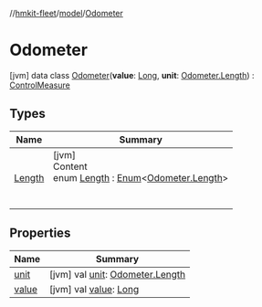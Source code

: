 //[hmkit-fleet](../../../index.md)/[model](../index.md)/[Odometer](index.md)



# Odometer  
 [jvm] data class [Odometer](index.md)(**value**: [Long](https://kotlinlang.org/api/latest/jvm/stdlib/kotlin/-long/index.html), **unit**: [Odometer.Length](-length/index.md)) : [ControlMeasure](../-control-measure/index.md)   


## Types  
  
|  Name |  Summary | 
|---|---|
| <a name="model/Odometer.Length///PointingToDeclaration/"></a>[Length](-length/index.md)| <a name="model/Odometer.Length///PointingToDeclaration/"></a>[jvm]  <br>Content  <br>enum [Length](-length/index.md) : [Enum](https://kotlinlang.org/api/latest/jvm/stdlib/kotlin/-enum/index.html)<[Odometer.Length](-length/index.md)>   <br><br><br>|


## Properties  
  
|  Name |  Summary | 
|---|---|
| <a name="model/Odometer/unit/#/PointingToDeclaration/"></a>[unit](unit.md)| <a name="model/Odometer/unit/#/PointingToDeclaration/"></a> [jvm] val [unit](unit.md): [Odometer.Length](-length/index.md)   <br>|
| <a name="model/Odometer/value/#/PointingToDeclaration/"></a>[value](value.md)| <a name="model/Odometer/value/#/PointingToDeclaration/"></a> [jvm] val [value](value.md): [Long](https://kotlinlang.org/api/latest/jvm/stdlib/kotlin/-long/index.html)   <br>|

